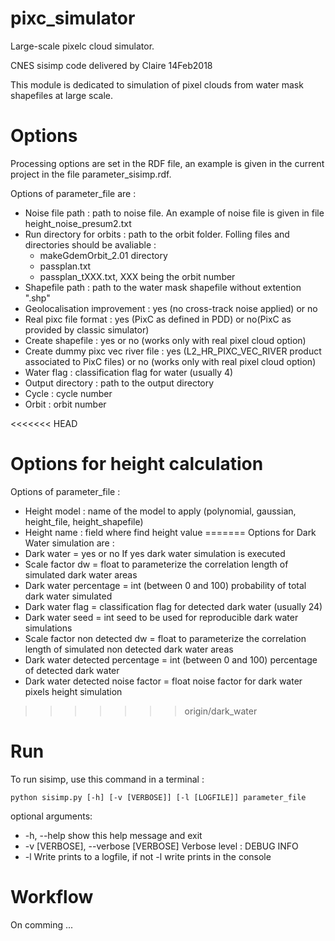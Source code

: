 # pixc_simulator
Large-scale pixelc cloud simulator.

CNES sisimp code delivered by Claire 14Feb2018

This module is dedicated to simulation of pixel clouds from water mask shapefiles at large scale.

# Options
Processing options are set in the RDF file, an example is given in the current project in the file parameter_sisimp.rdf.

Options of parameter_file are :
* Noise file path : path to noise file. An example of noise file is given in file height_noise_presum2.txt
* Run directory for orbits : path to the orbit folder. Folling files and directories should be avaliable :
    * makeGdemOrbit_2.01 directory
    * passplan.txt
    * passplan_tXXX.txt, XXX being the orbit number
* Shapefile path : path to the water mask shapefile without extention ".shp"
* Geolocalisation improvement : yes (no cross-track noise applied) or no
* Real pixc file format : yes (PixC as defined in PDD) or no(PixC as provided by classic simulator)
* Create shapefile : yes or no (works only with real pixel cloud option)
* Create dummy pixc vec river file : yes (L2_HR_PIXC_VEC_RIVER product associated to PixC files) or no (works only with real pixel cloud option)
* Water flag : classification flag for water (usually 4)
* Output directory : path to the output directory
* Cycle : cycle number
* Orbit : orbit number

<<<<<<< HEAD
# Options for height calculation

Options of parameter_file :
* Height model : name of the model to apply (polynomial, gaussian, height_file, height_shapefile)
* Height name : field where find height value
=======
Options for Dark Water simulation are : 
* Dark water =  yes or no If yes dark water simulation is executed
* Scale factor dw = float to parameterize the correlation length of simulated dark water areas
* Dark water percentage = int (between 0 and 100) probability of total dark water simulated
* Dark water flag = classification flag for detected dark water (usually 24)
* Dark water seed = int seed to be used for reproducible dark water simulations
* Scale factor non detected dw =  float to parameterize the correlation length of simulated non detected dark water areas
* Dark water detected percentage = int (between 0 and 100) percentage of detected dark water
* Dark water detected noise factor = float noise factor for dark water pixels height simulation
>>>>>>> origin/dark_water

# Run

To run sisimp, use this command in a terminal :
```
python sisimp.py [-h] [-v [VERBOSE]] [-l [LOGFILE]] parameter_file
```

optional arguments:
* -h, --help            show this help message and exit
* -v [VERBOSE], --verbose [VERBOSE] Verbose level : DEBUG INFO
* -l Write prints to a logfile, if not -l write prints in the console

# Workflow
On comming ...
